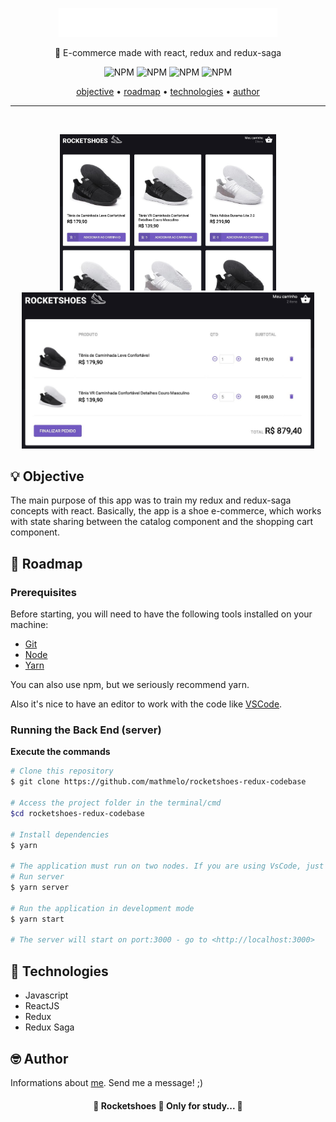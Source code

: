 <p align="center">
  <img src="./.github/logo.png" width="350">
</p>
<p align="center">🚀 E-commerce made with react, redux and redux-saga</p>
<p align="center">
  <img alt="NPM" src="https://img.shields.io/github/license/mathmelo/rocketshoes-redux-codebase">
  <img alt="NPM" src="https://img.shields.io/github/forks/mathmelo/rocketshoes-redux-codebase">
  <img alt="NPM" src="https://img.shields.io/github/issues/mathmelo/rocketshoes-redux-codebase">
  <img alt="NPM" src="https://img.shields.io/github/stars/mathmelo/rocketshoes-redux-codebase">
</p>

<div align="center">
 <a href="#-objective">objective</a> •
 <a href="#-roadmap">roadmap</a> • 
 <a href="#-technologies">technologies</a> • 
 <a href="#-author">author</a>
</div>

---
</br>
<p align="center" >
  <img src="./.github/Main.jpg" height="250" margin-top="400">
  <img src="./.github/Cart.jpg" height="250" margin-top="400">
</p>

## 💡 Objective
<p>The main purpose of this app was to train my redux and redux-saga concepts with react.
Basically, the app is a shoe e-commerce, which works with state sharing between the catalog component and the shopping cart component.</p>

## 🎌 Roadmap

### Prerequisites
Before starting, you will need to have the following tools installed on your machine:
<ul>
  <li><a href="https://git-scm.com">Git</a></li>
  <li><a href="https://nodejs.org/en/">Node</a></li>
  <li><a href="https://yarnpkg.com/getting-started/install">Yarn</a></li>
</ul>

You can also use npm, but we seriously recommend yarn.

Also it's nice to have an editor to work with the code like [VSCode](https://code.visualstudio.com/).

### Running the Back End (server)

**Execute the commands**

```bash
# Clone this repository
$ git clone https://github.com/mathmelo/rocketshoes-redux-codebase

# Access the project folder in the terminal/cmd
$cd rocketshoes-redux-codebase

# Install dependencies
$ yarn

# The application must run on two nodes. If you are using VsCode, just open a terminal for each of these commands
# Run server
$ yarn server

# Run the application in development mode
$ yarn start

# The server will start on port:3000 - go to <http://localhost:3000>
```

## 💜 Technologies
- Javascript
- ReactJS
- Redux
- Redux Saga

## 🤓 Author

Informations about [me](https://github.com/mathmelo).
Send me a message! ;)

<h4 align="center"> 
	🚧  Rocketshoes 🚀 Only for study...  🚧</br>
</h4>
